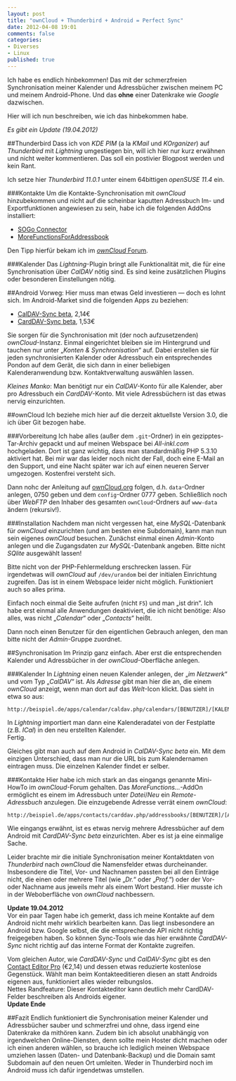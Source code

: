 ```yaml
---
layout: post
title: "ownCloud + Thunderbird + Android = Perfect Sync"
date: 2012-04-08 19:01
comments: false
categories: 
- Diverses
- Linux
published: true
---
```

Ich habe es endlich hinbekommen!
Das mit der schmerzfreien Synchronisation meiner Kalender und Adressbücher 
zwischen meinem PC und meinem Android-Phone.
Und das **ohne** einer Datenkrake wie *Google* dazwischen.

Hier will ich nun beschreiben, wie ich das hinbekommen habe.

*Es gibt ein Update (19.04.2012)*

<!-- more -->

##Thunderbird
Dass ich von *KDE PIM* (a la *KMail* und *KOrganizer*) auf *Thunderbird* mit 
*Lightning* umgestiegen bin, will ich hier nur kurz erwähnen und nicht weiter 
kommentieren.
Das soll ein postivier Blogpost werden und kein Rant.

Ich setze hier *Thunderbird 11.0.1* unter einem 64bittigen *openSUSE 11.4* ein.

###Kontakte
Um die Kontakte-Synchronisation mit *ownCloud* hinzubekommen und nicht auf die 
scheinbar kaputten Adressbuch Im- und Exportfunktionen angewiesen zu sein, habe 
ich die folgenden AddOns installiert:

- [SOGo Connector](http://www.sogo.nu/files/downloads/extensions/sogo-connector-10.0.1.xpi)
- [MoreFunctionsForAddressbook](https://nic-nac-project.org/~kaosmos/morecols-en.html)

Den Tipp hierfür bekam ich im [*ownCloud* Forum](http://forum.owncloud.org/viewtopic.php?f=3&t=2040).

###Kalender
Das *Lightning*-Plugin bringt alle Funktionalität mit, die für eine
Synchronisation über *CalDAV* nötig sind.
Es sind keine zusätzlichen Plugins oder besonderen Einstellungen nötig.

##Android
Vorweg: Hier muss man etwas Geld investieren &mdash; doch es lohnt sich.
Im Android-Market sind die folgenden Apps zu beziehen:

- [CalDAV-Sync beta](https://play.google.com/store/apps/details?id=org.dmfs.caldav.lib),
  2,14€
- [CardDAV-Sync beta](https://play.google.com/store/apps/details?id=org.dmfs.carddav.Sync),
  1,53€

Sie sorgen für die Synchronisation mit (der noch aufzusetzenden) 
*ownCloud*-Instanz.
Einmal eingerichtet bleiben sie im Hintergrund und tauchen nur unter „*Konten &
Synchronisation*“ auf.
Dabei erstellen sie für jeden synchronisierten Kalender oder Adressbuch ein
entsprechendes Pondon auf dem Gerät, die sich dann in einer beliebigen 
Kalenderanwendung bzw. Kontaktverwaltung auswählen lassen.

*Kleines Manko*: Man benötigt nur ein *CalDAV*-Konto für alle Kalender, aber pro
Adressbuch ein *CardDAV*-Konto.
Mit viele Adressbüchern ist das etwas nervig einzurichten.

##ownCloud
Ich beziehe mich hier auf die derzeit aktuellste Version 3.0, die ich über Git
bezogen habe.

###Vorbereitung
Ich habe alles (außer dem `.git`-Ordner) in ein gezipptes-Tar-Archiv gepackt
und auf meinen Webspace bei *All-inkl.com* hochgeladen.
Dort ist ganz wichtig, dass man standardmäßig PHP 5.3.10 aktiviert hat.
Bei mir war das leider noch nicht der Fall, doch eine E-Mail an den Support, und
eine Nacht später war ich auf einen neueren Server umgezogen.
Kostenfrei versteht sich.

Dann nohc der Anleitung auf [ownCloud.org](http://owncloud.org/support/setup-and-installation/webspace/)
folgen, d.h. `data`-Ordner anlegen, 0750 geben und dem `config`-Ordner 0777
geben.
Schließlich noch über *WebFTP* den Inhaber des gesamten `ownCloud`-Ordners auf
`www-data` ändern (rekursiv!).

###Installation
Nachdem man nicht vergessen hat, eine *MySQL*-Datenbank für *ownCloud*
einzurichten (und am besten eine Subdomain), kann man nun sein eigenes
*ownCloud* besuchen.
Zunächst einmal einen *Admin*-Konto anlegen und die Zugangsdaten zur
*MySQL*-Datenbank angeben.
Bitte nicht *SQlite* ausgewählt lassen!

Bitte nicht von der PHP-Fehlermeldung erschrecken lassen.
Für irgendetwas will *ownCloud* auf `/dev/urandom` bei der initialen Einrichtung
zugreifen.
Das ist in einem Webspace leider nicht möglich.
Funktioniert auch so alles prima.

Einfach noch einmal die Seite aufrufen (nicht `F5`) und man „ist drin“.
Ich habe erst einmal alle Anwendungen deaktiviert, die ich nicht benötige:
Also alles, was nicht „*Calendar*“ oder „*Contacts*“ heißt.

Dann noch einen Benutzer für den eigentlichen Gebrauch anlegen, den man bitte
nicht der *Admin*-Gruppe zuordnet.

##Synchronisation
Im Prinzip ganz einfach.
Aber erst die entsprechenden Kalender und Adressbücher in der
*ownCloud*-Oberfläche anlegen.

###Kalender
In *Lightning* einen neuen Kalender anlegen, der „*im Netzwerk*“ und vom Typ
„*CalDAV*“ ist.
Als *Adresse* gibt man hier die an, die einem *ownCloud* anzeigt, wenn man dort
auf das *Welt*-Icon klickt.
Das sieht in etwa so aus:

    http://beispiel.de/apps/calendar/caldav.php/calendars/[BENUTZER]/[KALENDER]

In *Lightning* importiert man dann eine Kalenderadatei von der Festplatte (z.B.
*ICal*) in den neu erstellten Kalender.  
Fertig.

Gleiches gibt man auch auf dem Android in *CalDAV-Sync beta* ein.
Mit dem einzigen Unterschied, dass man nur die URL bis zum Kalendernamen
eintragen muss.
Die einzelnen Kalender findet er selber.

###Kontakte
Hier habe ich mich stark an das eingangs genannte Mini-HowTo im *ownCloud*-Forum
gehalten.
Das *MoreFunctions...*-AddOn ermöglicht es einem im Adressbuch unter
*Datei*/*Neu* ein *Remote-Adressbuch* anzulegen.
Die einzugebende Adresse verrät einem *ownCloud*:

    http://beispiel.de/apps/contacts/carddav.php/addressbooks/[BENUTZER]/[ADRESSBUCH]/

Wie eingangs erwähnt, ist es etwas nervig mehrere Adressbücher auf dem Android
mit *CardDAV-Sync beta* einzurichten.
Aber es ist ja eine einmalige Sache.

Leider brachte mir die initiale Synchronisation meiner Kontaktdaten von
*Thunderbird* nach *ownCloud* die Namensfelder etwas durcheinander.
Insbesondere die Titel, Vor- und Nachnamen passten bei all den Einträge nicht,
die einen oder mehrere Titel (wie „*Dr.*“ oder „*Prof.*“) oder der Vor- oder
Nachname aus jeweils mehr als einem Wort bestand.
Hier musste ich in der Weboberfläche von *ownCloud* nachbessern.

**Update 19.04.2012**  
Vor ein paar Tagen habe ich gemerkt, dass ich meine Kontakte auf dem Android
nicht mehr wirklich bearbeiten kann.
Das liegt insbesondere an Android bzw. Google selbst, die die entsprechende API
nicht richtig freigegeben haben.
So können Sync-Tools wie das hier erwähnte *CardDAV-Sync* nicht richtig auf das
interne Format der Kontakte zugreifen.

Vom gleichen Autor, wie *CardDAV-Sync* und *CalDAV-Sync* gibt es den
[Contact Editor Pro](https://play.google.com/store/apps/details?id=org.dmfs.android.contacteditorpp)
(€2,14) und dessen etwas reduzierte kostenlose Gegenstück.
Wählt man beim Kontakteeditieren diesen an statt Androids eigenen aus,
funktioniert alles wieder reibungslos.  
Nettes Randfeature: Dieser Kontakteditor kann deutlich mehr CardDAV-Felder
beschreiben als Androids eigener.  
**Update Ende**

##Fazit
Endlich funktioniert die Synchronisation meiner Kalender und Adressbücher sauber
und schmerzfrei und ohne, dass irgend eine Datenkrake da mithören kann.
Zudem bin ich absolut unabhängig von irgendwelchen Online-Diensten, denn sollte
mein Hoster dicht machen oder ich einen anderen wählen, so brauche ich lediglich
meinen Webspace umziehen lassen (Daten- und Datenbank-Backup) und die Domain
samt Subdomain auf den neuen Ort umleiten.
Weder in Thunderbird noch im Android muss ich dafür irgendetwas umstellen.
